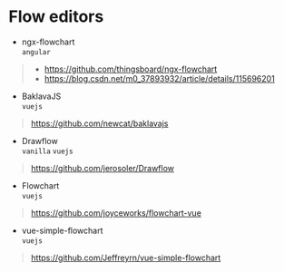 # Flow editors

* ngx-flowchart<br>
`angular` 
> * https://github.com/thingsboard/ngx-flowchart 
> * https://blog.csdn.net/m0_37893932/article/details/115696201

* BaklavaJS <br>
`vuejs`
> https://github.com/newcat/baklavajs

* Drawflow<br>
`vanilla` `vuejs`
> https://github.com/jerosoler/Drawflow

* Flowchart<br>
`vuejs`
> https://github.com/joyceworks/flowchart-vue

* vue-simple-flowchart
<br> `vuejs`
> https://github.com/Jeffreyrn/vue-simple-flowchart
